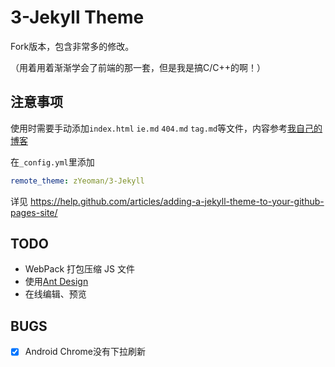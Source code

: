 # 3-Jekyll Theme

Fork版本，包含非常多的修改。

（用着用着渐渐学会了前端的那一套，但是我是搞C/C++的啊！）

## 注意事项
使用时需要手动添加`index.html` `ie.md` `404.md` `tag.md`等文件，内容参考[我自己的博客](https://github.com/zYeoman/zYeoman.github.io)

在`_config.yml`里添加

```yaml
remote_theme: zYeoman/3-Jekyll
```

详见 https://help.github.com/articles/adding-a-jekyll-theme-to-your-github-pages-site/

## TODO
- WebPack 打包压缩 JS 文件
- 使用[Ant Design](https://ant.design)
- 在线编辑、预览

## BUGS
- [x] Android Chrome没有下拉刷新
